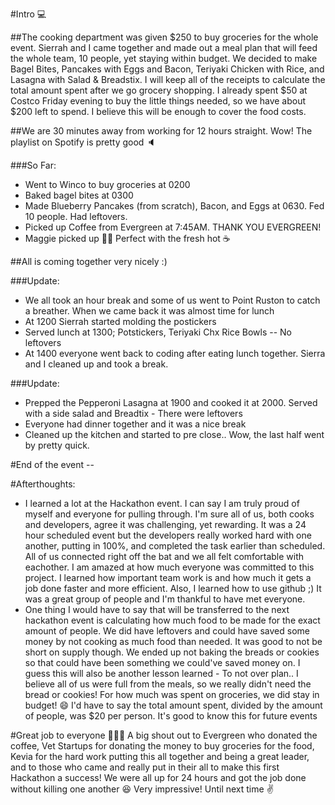 #Intro :computer:

##The cooking department was given $250 to buy groceries for the whole event. Sierrah and I came together and made out a meal plan that will feed the whole team, 10 people, yet staying within budget. We decided to make Bagel Bites, Pancakes with Eggs and Bacon, Teriyaki Chicken with Rice, and Lasagna with Salad & Breadstix. I will keep all of the receipts to calculate the total amount spent after we go grocery shopping. I already spent $50 at Costco Friday evening to buy the little things needed, so we have about $200 left to spend. I believe this will be enough to cover the food costs.

##We are 30 minutes away from working for 12 hours straight. Wow! The playlist on Spotify is pretty good :speaker:

###So Far:
 - Went to Winco to buy groceries at 0200
 - Baked bagel bites at 0300
 - Made Blueberry Pancakes (from scratch), Bacon, and Eggs at 0630. Fed 10 people. Had leftovers.
 - Picked up Coffee from Evergreen at 7:45AM. THANK YOU EVERGREEN! 
 - Maggie picked up :doughnut::doughnut: Perfect with the fresh hot :coffee:
 
##All is coming together very nicely :)

###Update:
 - We all took an hour break and some of us went to Point Ruston to catch a breather. When we came back it was almost time for lunch
 - At 1200 Sierrah started molding the postickers
 - Served lunch at 1300; Potstickers, Teriyaki Chx Rice Bowls -- No leftovers
 - At 1400 everyone went back to coding after eating lunch together. Sierra and I cleaned up and took a break.

###Update:
 - Prepped the Pepperoni Lasagna at 1900 and cooked it at 2000. Served with a side salad and Breadtix - There were leftovers
 - Everyone had dinner together and it was a nice break
 - Cleaned up the kitchen and started to pre close.. Wow, the last half went by pretty quick. 
 
#End of the event --

#Afterthoughts:
 - I learned a lot at the Hackathon event. I can say I am truly proud of myself and everyone for pulling through. I'm sure all of us, both cooks and developers, agree it was challenging, yet rewarding. It was a 24 hour scheduled event but the developers really worked hard with one another, putting in 100%, and completed the task earlier than scheduled. All of us connected right off the bat and we all felt comfortable with eachother. I am amazed at how much everyone was committed to this project. I learned how important team work is and how much it gets a job done faster and more efficient. Also, I learned how to use github ;) It was a great group of people and I'm thankful to have met everyone. 
 - One thing I would have to say that will be transferred to the next hackathon event is calculating how much food to be made for the exact amount of people. We did have leftovers and could have saved some money by not cooking as much food than needed. It was good to not be short on supply though. We ended up not baking the breads or cookies so that could have been something we could've saved money on. I guess this will also be another lesson learned - To not over plan.. I believe all of us were full from the meals, so we really didn't need the bread or cookies! For how much was spent on groceries, we did stay in budget! :smile: I'd have to say the total amount spent, divided by the amount of people, was $20 per person. It's good to know this for future events

#Great job to everyone :clap::clap::clap: A big shout out to Evergreen who donated the coffee, Vet Startups for donating the money to buy groceries for the food, Kevia for the hard work putting this all together and being a great leader, and to those who came and really put in their all to make this first Hackathon a success! We were all up for 24 hours and got the job done without killing one another :laughing: Very impressive! Until next time :v:
